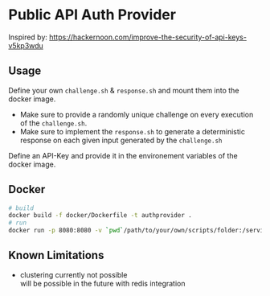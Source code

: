 # Public API Auth Provider

Inspired by: https://hackernoon.com/improve-the-security-of-api-keys-v5kp3wdu

## Usage

Define your own `challenge.sh` & `response.sh` and mount them into the docker image.

- Make sure to provide a randomly unique challenge on every execution of the `challenge.sh`.
- Make sure to implement the `response.sh` to generate a deterministic response on each given input generated by the `challenge.sh`

Define an API-Key and provide it in the environement variables of the docker image.

## Docker

```bash
# build
docker build -f docker/Dockerfile -t authprovider .
# run
docker run -p 8080:8080 -v `pwd`/path/to/your/own/scripts/folder:/service/scripts -e API_KEY=your-api-key authprovider
```

## Known Limitations

- clustering currently not possible  
  will be possible in the future with redis integration
